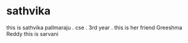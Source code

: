 # sathvika
this is sathvika pallmaraju . cse . 3rd year  .
 this is her friend Greeshma Reddy
 this is sarvani
